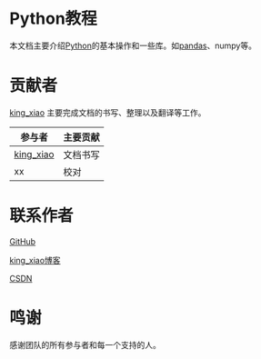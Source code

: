 # Python教程

本文档主要介绍[Python](https://www.python.org/)的基本操作和一些库。如[pandas](https://pandas.pydata.org/)、numpy等。

# 贡献者

[king_xiao](https://xx139.ltd/bloga) 主要完成文档的书写、整理以及翻译等工作。

| 参与者                               | 主要贡献 |
| ------------------------------------ | -------- |
| [king_xiao](https://xx139.ltd/bloga) | 文档书写 |
| xx                                   | 校对     |

# 联系作者

[GitHub](https://github.com/xiaoxing139)

[king_xiao博客](http://xx139.ltd/bloga)

[CSDN](https://blog.csdn.net/xiaoxing139)

# 鸣谢

感谢团队的所有参与者和每一个支持的人。